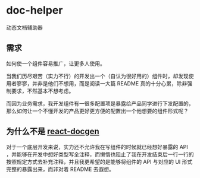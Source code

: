 # doc-helper

动态文档辅助器

## 需求

如何使一个组件容易推广，让更多人使用。

当我们历尽艰苦（实力不行）的开发出一个（自认为很好用的）组件时，却发现使用者寥寥，并非是他们不想用，而是阅读一大篇 README 真的十分心累，除非强制要求，不然基本不想考虑。

而因为业务需求，我开发组件有一很多配置项是暴露给产品同学进行下发配置的，那么如何让一个不懂开发的产品更好更方便的配置出一个他想要的组件形式呢？

## 为什么不是 [react-docgen](https://github.com/reactjs/react-docgen#readme)

对于一个底层开发来说，实力还不允许我在写组件的时候就已经想好暴露的 API ，并能够在开发中想好类型写全注释，而懒惰也阻止了我在开发结束后一行一行的按照规定方式去补充注释，并且我更希望的是能够将组件的 API 与对应的 UI 形式完整的暴露出来，而非对着 README 去遐想。




